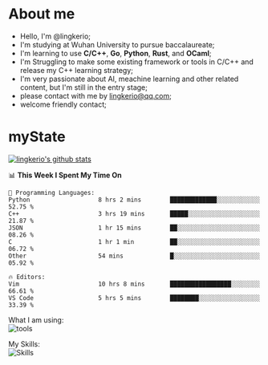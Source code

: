 # About me

- Hello, I'm @lingkerio; 
- I'm studying at Wuhan University to pursue baccalaureate;
- I'm learning to use **C/C++**, **Go**, **Python**, **Rust**, and **OCaml**;
- I'm Struggling to make some existing framework or tools in C/C++ and release my C++ learning strategy;
- I'm very passionate about AI, meachine learning and other related content, but I'm still in the entry stage;
- please contact with me by lingkerio@qq.com;
- welcome friendly contact;


# myState
[![lingkerio's github stats](https://github-readme-stats.vercel.app/api?username=lingkerio&count_private=true&show_icons=true&theme=radical "![lingkerio's github stats")](https://github.com/anuraghazra/github-readme-stats)

<!--[![Top Langs](https://github-readme-stats.vercel.app/api/top-langs/?username=lingkerio&layout=compact)](https://github.com/anuraghazra/github-readme-stats)-->

<!--START_SECTION:waka-->
📊 **This Week I Spent My Time On** 

```text
💬 Programming Languages: 
Python                   8 hrs 2 mins        █████████████░░░░░░░░░░░░   52.75 % 
C++                      3 hrs 19 mins       █████░░░░░░░░░░░░░░░░░░░░   21.87 % 
JSON                     1 hr 15 mins        ██░░░░░░░░░░░░░░░░░░░░░░░   08.26 % 
C                        1 hr 1 min          ██░░░░░░░░░░░░░░░░░░░░░░░   06.72 % 
Other                    54 mins             █░░░░░░░░░░░░░░░░░░░░░░░░   05.92 % 

🔥 Editors: 
Vim                      10 hrs 8 mins       █████████████████░░░░░░░░   66.61 % 
VS Code                  5 hrs 5 mins        ████████░░░░░░░░░░░░░░░░░   33.39 % 
```


<!--END_SECTION:waka-->

What I am using:  
![tools](https://skillicons.dev/icons?i=discord,twitter,gitlab,git,github,neovim,vim,md,matlab,stackoverflow,visualstudio,vscode)  


My Skills:  
![Skills](https://skillicons.dev/icons?i=bash,c,cpp,cmake,ocaml,docker,latex,go,html,v,codepen,java,linux,powershell,py,qt,regex,rust,php)  
